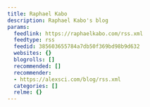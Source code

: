 ```yaml
---
title: Raphael Kabo
description: Raphael Kabo's blog
params:
  feedlink: https://raphaelkabo.com/rss.xml
  feedtype: rss
  feedid: 385603655784a7db50f369bd98b9d632
  websites: {}
  blogrolls: []
  recommended: []
  recommender:
  - https://alexsci.com/blog/rss.xml
  categories: []
  relme: {}
---
```

